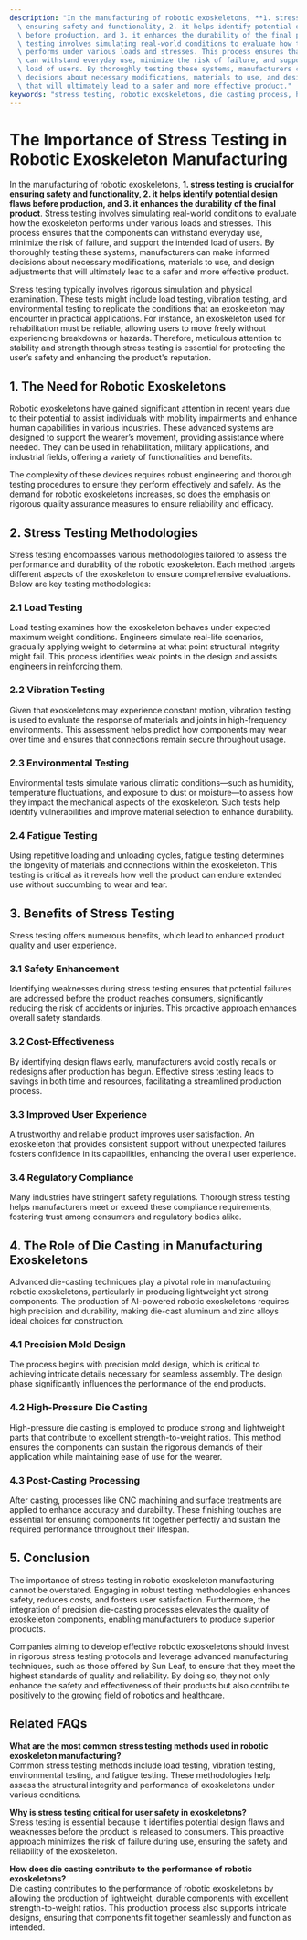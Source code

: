 ```yaml
---
description: "In the manufacturing of robotic exoskeletons, **1. stress testing is crucial for\
  \ ensuring safety and functionality, 2. it helps identify potential design flaws\
  \ before production, and 3. it enhances the durability of the final product**. Stress\
  \ testing involves simulating real-world conditions to evaluate how the exoskeleton\
  \ performs under various loads and stresses. This process ensures that the components\
  \ can withstand everyday use, minimize the risk of failure, and support the intended\
  \ load of users. By thoroughly testing these systems, manufacturers can make informed\
  \ decisions about necessary modifications, materials to use, and design adjustments\
  \ that will ultimately lead to a safer and more effective product."
keywords: "stress testing, robotic exoskeletons, die casting process, heat dissipation performance"
---
```

# The Importance of Stress Testing in Robotic Exoskeleton Manufacturing

In the manufacturing of robotic exoskeletons, **1. stress testing is crucial for ensuring safety and functionality, 2. it helps identify potential design flaws before production, and 3. it enhances the durability of the final product**. Stress testing involves simulating real-world conditions to evaluate how the exoskeleton performs under various loads and stresses. This process ensures that the components can withstand everyday use, minimize the risk of failure, and support the intended load of users. By thoroughly testing these systems, manufacturers can make informed decisions about necessary modifications, materials to use, and design adjustments that will ultimately lead to a safer and more effective product.

Stress testing typically involves rigorous simulation and physical examination. These tests might include load testing, vibration testing, and environmental testing to replicate the conditions that an exoskeleton may encounter in practical applications. For instance, an exoskeleton used for rehabilitation must be reliable, allowing users to move freely without experiencing breakdowns or hazards. Therefore, meticulous attention to stability and strength through stress testing is essential for protecting the user’s safety and enhancing the product's reputation.

## **1. The Need for Robotic Exoskeletons**

Robotic exoskeletons have gained significant attention in recent years due to their potential to assist individuals with mobility impairments and enhance human capabilities in various industries. These advanced systems are designed to support the wearer’s movement, providing assistance where needed. They can be used in rehabilitation, military applications, and industrial fields, offering a variety of functionalities and benefits.

The complexity of these devices requires robust engineering and thorough testing procedures to ensure they perform effectively and safely. As the demand for robotic exoskeletons increases, so does the emphasis on rigorous quality assurance measures to ensure reliability and efficacy.

## **2. Stress Testing Methodologies**

Stress testing encompasses various methodologies tailored to assess the performance and durability of the robotic exoskeleton. Each method targets different aspects of the exoskeleton to ensure comprehensive evaluations. Below are key testing methodologies:

### **2.1 Load Testing**

Load testing examines how the exoskeleton behaves under expected maximum weight conditions. Engineers simulate real-life scenarios, gradually applying weight to determine at what point structural integrity might fail. This process identifies weak points in the design and assists engineers in reinforcing them.

### **2.2 Vibration Testing**

Given that exoskeletons may experience constant motion, vibration testing is used to evaluate the response of materials and joints in high-frequency environments. This assessment helps predict how components may wear over time and ensures that connections remain secure throughout usage.

### **2.3 Environmental Testing**

Environmental tests simulate various climatic conditions—such as humidity, temperature fluctuations, and exposure to dust or moisture—to assess how they impact the mechanical aspects of the exoskeleton. Such tests help identify vulnerabilities and improve material selection to enhance durability.

### **2.4 Fatigue Testing**

Using repetitive loading and unloading cycles, fatigue testing determines the longevity of materials and connections within the exoskeleton. This testing is critical as it reveals how well the product can endure extended use without succumbing to wear and tear.

## **3. Benefits of Stress Testing**

Stress testing offers numerous benefits, which lead to enhanced product quality and user experience.

### **3.1 Safety Enhancement**

Identifying weaknesses during stress testing ensures that potential failures are addressed before the product reaches consumers, significantly reducing the risk of accidents or injuries. This proactive approach enhances overall safety standards.

### **3.2 Cost-Effectiveness**

By identifying design flaws early, manufacturers avoid costly recalls or redesigns after production has begun. Effective stress testing leads to savings in both time and resources, facilitating a streamlined production process.

### **3.3 Improved User Experience**

A trustworthy and reliable product improves user satisfaction. An exoskeleton that provides consistent support without unexpected failures fosters confidence in its capabilities, enhancing the overall user experience.

### **3.4 Regulatory Compliance**

Many industries have stringent safety regulations. Thorough stress testing helps manufacturers meet or exceed these compliance requirements, fostering trust among consumers and regulatory bodies alike.

## **4. The Role of Die Casting in Manufacturing Exoskeletons**

Advanced die-casting techniques play a pivotal role in manufacturing robotic exoskeletons, particularly in producing lightweight yet strong components. The production of AI-powered robotic exoskeletons requires high precision and durability, making die-cast aluminum and zinc alloys ideal choices for construction.

### **4.1 Precision Mold Design**

The process begins with precision mold design, which is critical to achieving intricate details necessary for seamless assembly. The design phase significantly influences the performance of the end products.

### **4.2 High-Pressure Die Casting**

High-pressure die casting is employed to produce strong and lightweight parts that contribute to excellent strength-to-weight ratios. This method ensures the components can sustain the rigorous demands of their application while maintaining ease of use for the wearer.

### **4.3 Post-Casting Processing**

After casting, processes like CNC machining and surface treatments are applied to enhance accuracy and durability. These finishing touches are essential for ensuring components fit together perfectly and sustain the required performance throughout their lifespan.

## **5. Conclusion**

The importance of stress testing in robotic exoskeleton manufacturing cannot be overstated. Engaging in robust testing methodologies enhances safety, reduces costs, and fosters user satisfaction. Furthermore, the integration of precision die-casting processes elevates the quality of exoskeleton components, enabling manufacturers to produce superior products.

Companies aiming to develop effective robotic exoskeletons should invest in rigorous stress testing protocols and leverage advanced manufacturing techniques, such as those offered by Sun Leaf, to ensure that they meet the highest standards of quality and reliability. By doing so, they not only enhance the safety and effectiveness of their products but also contribute positively to the growing field of robotics and healthcare.

## Related FAQs

**What are the most common stress testing methods used in robotic exoskeleton manufacturing?**  
Common stress testing methods include load testing, vibration testing, environmental testing, and fatigue testing. These methodologies help assess the structural integrity and performance of exoskeletons under various conditions.

**Why is stress testing critical for user safety in exoskeletons?**  
Stress testing is essential because it identifies potential design flaws and weaknesses before the product is released to consumers. This proactive approach minimizes the risk of failure during use, ensuring the safety and reliability of the exoskeleton.

**How does die casting contribute to the performance of robotic exoskeletons?**  
Die casting contributes to the performance of robotic exoskeletons by allowing the production of lightweight, durable components with excellent strength-to-weight ratios. This production process also supports intricate designs, ensuring that components fit together seamlessly and function as intended.
